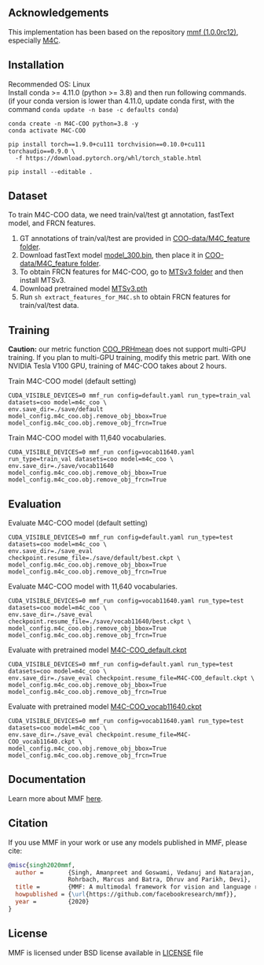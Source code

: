 
## Acknowledgements
This implementation has been based on the repository [mmf (1.0.0rc12)](https://github.com/facebookresearch/mmf), especially [M4C](https://mmf.sh/docs/projects/m4c/).

## Installation
Recommended OS: Linux <br>
Install conda >= 4.11.0  (python >= 3.8) and then run following commands. <br>
(if your conda version is lower than 4.11.0, update conda first, with the command `conda update -n base -c defaults conda`)
```
conda create -n M4C-COO python=3.8 -y
conda activate M4C-COO

pip install torch==1.9.0+cu111 torchvision==0.10.0+cu111 torchaudio==0.9.0 \
  -f https://download.pytorch.org/whl/torch_stable.html

pip install --editable .
```

## Dataset
To train M4C-COO data, we need train/val/test gt annotation, fastText model, and FRCN features.
1. GT annotations of train/val/test are provided in [COO-data/M4C_feature folder](https://github.com/ku21fan/COO-Comic-Onomatopoeia/tree/main/COO-data/M4C_feature).
2. Download fastText model [model_300.bin](https://www.dropbox.com/s/c0nzo2lgcm2epo1/model_300.bin), then place it in [COO-data/M4C_feature folder](https://github.com/ku21fan/COO-Comic-Onomatopoeia/tree/main/COO-data/M4C_feature).
3. To obtain FRCN features for M4C-COO, go to [MTSv3 folder](https://github.com/ku21fan/COO-Comic-Onomatopoeia/tree/main/MTSv3) and then install MTSv3.
4. Download pretrained model [MTSv3.pth](https://www.dropbox.com/s/u0rnep52nshfukx/MTSv3.pth)
5. Run `sh extract_features_for_M4C.sh` to obtain FRCN features for train/val/test data.


## Training
**Caution:** our metric function [COO_PRHmean](https://github.com/ku21fan/COO-Comic-Onomatopoeia/blob/77be6e809db5ff40e161e2f012870670ddaf5473/M4C-COO/mmf/modules/metrics.py#L1393) does not support multi-GPU training. If you plan to multi-GPU training, modify this metric part. 
With one NVIDIA Tesla V100 GPU, training of M4C-COO takes about 2 hours.

Train M4C-COO model (default setting)
```
CUDA_VISIBLE_DEVICES=0 mmf_run config=default.yaml run_type=train_val datasets=coo model=m4c_coo \
env.save_dir=./save/default model_config.m4c_coo.obj.remove_obj_bbox=True model_config.m4c_coo.obj.remove_obj_frcn=True
```

Train M4C-COO model with 11,640 vocabularies.
```
CUDA_VISIBLE_DEVICES=0 mmf_run config=vocab11640.yaml run_type=train_val datasets=coo model=m4c_coo \
env.save_dir=./save/vocab11640 model_config.m4c_coo.obj.remove_obj_bbox=True model_config.m4c_coo.obj.remove_obj_frcn=True
```

## Evaluation
Evaluate M4C-COO model (default setting)
```
CUDA_VISIBLE_DEVICES=0 mmf_run config=default.yaml run_type=test datasets=coo model=m4c_coo \
env.save_dir=./save_eval checkpoint.resume_file=./save/default/best.ckpt \
model_config.m4c_coo.obj.remove_obj_bbox=True model_config.m4c_coo.obj.remove_obj_frcn=True
```

Evaluate M4C-COO model with 11,640 vocabularies.
```
CUDA_VISIBLE_DEVICES=0 mmf_run config=vocab11640.yaml run_type=test datasets=coo model=m4c_coo \
env.save_dir=./save_eval checkpoint.resume_file=./save/vocab11640/best.ckpt \
model_config.m4c_coo.obj.remove_obj_bbox=True model_config.m4c_coo.obj.remove_obj_frcn=True
```

Evaluate with pretrained model [M4C-COO_default.ckpt](https://www.dropbox.com/s/9gzglorqt0muu5h/M4C-COO_default.ckpt)
```
CUDA_VISIBLE_DEVICES=0 mmf_run config=default.yaml run_type=test datasets=coo model=m4c_coo \
env.save_dir=./save_eval checkpoint.resume_file=M4C-COO_default.ckpt \
model_config.m4c_coo.obj.remove_obj_bbox=True model_config.m4c_coo.obj.remove_obj_frcn=True
```

Evaluate with pretrained model [M4C-COO_vocab11640.ckpt](https://www.dropbox.com/s/4vn0jgegu4p6qso/M4C-COO_vocab11640.ckpt)
```
CUDA_VISIBLE_DEVICES=0 mmf_run config=vocab11640.yaml run_type=test datasets=coo model=m4c_coo \
env.save_dir=./save_eval checkpoint.resume_file=M4C-COO_vocab11640.ckpt \
model_config.m4c_coo.obj.remove_obj_bbox=True model_config.m4c_coo.obj.remove_obj_frcn=True
```

## Documentation

Learn more about MMF [here](https://mmf.sh/docs).

## Citation

If you use MMF in your work or use any models published in MMF, please cite:

```bibtex
@misc{singh2020mmf,
  author =       {Singh, Amanpreet and Goswami, Vedanuj and Natarajan, Vivek and Jiang, Yu and Chen, Xinlei and Shah, Meet and
                 Rohrbach, Marcus and Batra, Dhruv and Parikh, Devi},
  title =        {MMF: A multimodal framework for vision and language research},
  howpublished = {\url{https://github.com/facebookresearch/mmf}},
  year =         {2020}
}
```

## License

MMF is licensed under BSD license available in [LICENSE](LICENSE) file
